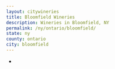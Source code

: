```yaml
---
layout: citywineries
title: Bloomfield Wineries
description: Wineries in Bloomfield, NY
permalink: /ny/ontario/bloomfield/
state: ny
county: ontario
city: bloomfield
---
```

-
